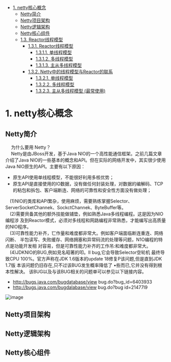 
<!-- TOC -->

- [1. netty核心概念](#1-netty核心概念)
    - [Netty简介](#netty简介)
    - [Netty项目架构](#netty项目架构)
    - [Netty逻辑架构](#netty逻辑架构)
    - [Netty核心组件](#netty核心组件)
    - [1.3. Reactor线程模型](#13-reactor线程模型)
        - [1.3.1. Reactor线程模型](#131-reactor线程模型)
            - [1.3.1.1. 单线程模型](#1311-单线程模型)
            - [1.3.1.2. 多线程模型](#1312-多线程模型)
            - [1.3.1.3. 主从多线程模型](#1313-主从多线程模型)
        - [1.3.2. Netty中的线程模型与Reactor的联系](#132-netty中的线程模型与reactor的联系)
            - [1.3.2.1. 单线程模型](#1321-单线程模型)
            - [1.3.2.2. 多线程模型](#1322-多线程模型)
            - [1.3.2.3. 主从多线程模型 (最常使用)](#1323-主从多线程模型-最常使用)

<!-- /TOC -->

# 1. netty核心概念  


<!-- 
你要的Netty常见面试题总结，敖丙搞来了！
https://mp.weixin.qq.com/s/eJ-dAtOYsxylGL7pBv7VVA
-->

## Netty简介  

&emsp; 为什么要用 Netty？  
&emsp; Netty是由JBoss开发，基于Java NIO的一个高性能通信框架。之前几篇文章介绍了Java NIO的一些基本的概念和API。但在实际的网络开发中，其实很少使用Java NIO原生的API。主要有以下原因：  

* 原生API使用单线程模型，不能很好利用多核优势；  
* 原生API是直接使用的IO数据，没有做任何封装处理，对数据的编解码、TCP的粘包和拆包、客户端断连、网络的可靠性和安全性方面没有做处理；  

&emsp;(1)NIO的类库和API繁杂，使用麻烦，需要熟练掌握Selector、ServerSocketChannek、SockctChannek、ByteBuffer等。  
&emsp;(2)需要貝备其他的额外技能做铺垫，例如熟悉Java多线程编程。这是因为NIO编程涉 及到Reactor模式，必须对多线程和网路编程非常熟悉，才能编写出高质量的NIO程序。  
&emsp;(3)可靠性能力补齐，匸作量和难度都非常大。例如客户端面临断连重连、网络闪断、 半包读写、失败缓存、网络拥塞和异常码流的处理等问题，N1O编程的特点是功能开发相 对容易，但是可靠性能力补齐的工作吊:和难度都非常大。  
&emsp;(4)JDKNIO的BUG,例如見名昭著的叩。II bug,它会导致Selector空轮机 最终导 致CPU 100%。官方声称在JDK 1.6版本的update 18修复P该问题,但是直到JDK 1.7版 本该问题仍旧存在,只不过该BUG发生概率降低了 •些而已,它并没有得到根本性解决。 该BUG以及与该BUG相关的问题单可以参见以下链接内容。  
* http://bugs.java.com/bugdatabase/view bug.do?bug_id=6403933  
* http://bugs.java.com/bugdalabase/view bug.do?bug id=21477l9  

![image](https://gitee.com/wt1814/pic-host/raw/master/images/microService/netty/netty-18.png)  




## Netty项目架构  
<!-- 

http://svip.iocoder.cn/Netty/intro-1/#3-%E6%9E%B6%E6%9E%84%E5%9B%BE
-->

## Netty逻辑架构  
<!-- 

《Netty权威指南》第20章
-->

## Netty核心组件 
<!-- 

https://mp.weixin.qq.com/s/eJ-dAtOYsxylGL7pBv7VVA
深入剖析 Netty 的核心组件
https://mp.weixin.qq.com/s?__biz=MzA4Mzc0NjkwNA==&mid=2650789476&idx=1&sn=2e80b93d77d981545ec0675daadb6a19&chksm=87fabf53b08d3645b3360ebcbe76e3f4ed997c864207b9346a9f966dd87bd66fc5a25e7b93b6&mpshare=1&scene=1&srcid=&sharer_sharetime=1573692167895&sharer_shareid=b256218ead787d58e0b58614a973d00d&key=19d3af0bf483adc6682923d492b7787944532c9ccc243b9542acda07d977289c60fd04548bf7f65ebbbfea992b3f7312e4e8a1be71ca9e2a2aa14344514466ae32bee79145286966d23d4da3a7badb6b&ascene=1&uin=MTE1MTYxNzY2MQ%3D%3D&devicetype=Windows+10&version=62070152&lang=zh_CN&pass_ticket=9PZBgG0W8u5aIQH8JwuoebfJbcWXVv%2F8Jwpab0URWoWCafXeDrv6e7zaSa2n%2B7Oa

-->

